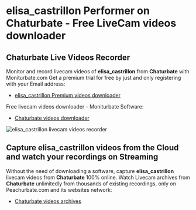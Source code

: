 # elisa_castrillon Performer on Chaturbate - Free LiveCam videos downloader

## Chaturbate Live Videos Recorder

Monitor and record livecam videos of **elisa_castrillon** from **Chaturbate** with Moniturbate.com
Get a premium trial for free by just and only registering with your Email address:
* [elisa_castrillon Premium videos downloader](https://moniturbate.com/request-demo-licence-key.html)

Free livecam videos downloader - Moniturbate Software:
* [Chaturbate videos downloader](https://moniturbate.com/moniturbate-download-software.html)

![elisa_castrillon livecam videos recorder](https://peachurnet.com/templates/moniturbate-software.png)


## Capture elisa_castrillon videos from the Cloud and watch your recordings on Streaming

Without the need of downloading a software, capture **elisa_castrillon** livecam videos from **Chaturbate** 100% online.
Watch Livecam archives from **Chaturbate** unlimitedly from thousands of existing recordings, only on Peachurbate.com and its websites network:
* [Chaturbate videos archives](https://peachurnet.com/)